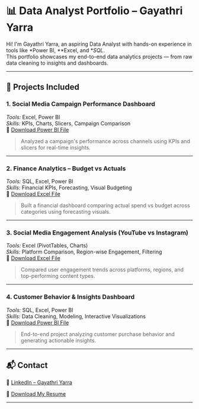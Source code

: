 # 📊 Data Analyst Portfolio – Gayathri Yarra

Hi! I'm Gayathri Yarra, an aspiring Data Analyst with hands-on experience in tools like *Power BI, **Excel, and **SQL*.  
This portfolio showcases my end-to-end data analytics projects — from raw data cleaning to insights and dashboards.

---

## 📁 Projects Included

### 1. Social Media Campaign Performance Dashboard  
*Tools:* Excel, Power BI  
*Skills:* KPIs, Charts, Slicers, Campaign Comparison  
📎 [Download Power BI File]()

> Analyzed a campaign's performance across channels using KPIs and slicers for real-time insights.

---

### 2. Finance Analytics – Budget vs Actuals  
*Tools:* SQL, Excel, Power BI  
*Skills:* Financial KPIs, Forecasting, Visual Budgeting  
📎 [Download Excel File](https://github.com/GayatriYarra/Data-Analyst-Portfolio/blob/main/Project2.pbix)

> Built a financial dashboard comparing actual spend vs budget across categories using forecasting visuals.

---

### 3. Social Media Engagement Analysis (YouTube vs Instagram)  
*Tools:* Excel (PivotTables, Charts)  
*Skills:* Platform Comparison, Region-wise Engagement, Filtering  
📎 [Download Excel File](https://github.com/GayatriYarra/Data-Analyst-Portfolio/blob/main/project3.pbix)

> Compared user engagement trends across platforms, regions, and top-performing content types.

---

### 4. Customer Behavior & Insights Dashboard  
*Tools:* SQL, Excel, Power BI  
*Skills:* Data Cleaning, Modeling, Interactive Visualizations  
📎 [Download Power BI File]()

> End-to-end project analyzing customer purchase behavior and generating actionable insights.

---

## 📬 Contact

🔗 [LinkedIn – Gayathri Yarra](https://www.linkedin.com/in/gayatri-yarra-856b1629a/)

📄 [Download My Resume](#)

---
